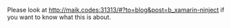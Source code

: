 Please look at http://maik.codes:31313/#?to=blog&post=b_xamarin-ninject if you want to know what this is about.